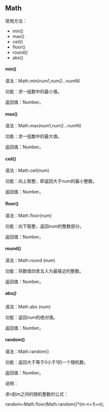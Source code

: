 ## Math

常用方法：

- min()
- max()
- ceil()
- floor()
- round()
- abs()

#### min()

语法：Math.min(num1,num2…numN)

功能：求一组数中的最小值。

返回值：Number。



#### max()

语法：Math.max(num1,num2…numN)

功能：求一组数中的最大值。

返回值：Number。



#### ceil()

语法：Math.ceil(num)

功能：向上取整，即返回大于num的最小整数。

返回值：Number。



#### floor()

语法：Math.floor(num)

功能：向下取整，返回num的整数部分。

返回值：Number。



#### round()

语法：Math.round (num)

功能：将数值四舍五入为最接近的整数。

返回值：Number。



##### abs()

语法：Math.abs (num)

功能：返回num的绝对值。

返回值：Number。



#### random()

语法：Math.random()

功能：返回大于等于0小于1的一个随机数。

返回值：Number。

说明：

求n到m之间的随机整数的公式：

random=Math.floor(Math.random()*(m-n+1)+n);
